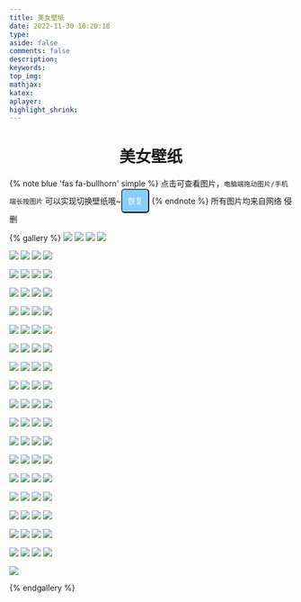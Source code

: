 ```yaml
---
title: 美女壁纸
date: 2022-11-30 10:20:18
type:
aside: false
comments: false
description:
keywords:
top_img:
mathjax:
katex:
aplayer:
highlight_shrink:
---
```

<style>
#page-header:not(.not-top-img):before {
    display: none !important;
}
#page-header.not-home-page {
    height: 40px;
}
#page-header #site-title, #page-header #site-subtitle, #page-header #scroll-down .scroll-down-effects {
    display: none !important;
}
</style>

<div class="title" style="text-align: center;">
  <h1>美女壁纸</h1>
</div>


{% note blue 'fas fa-bullhorn' simple %}
点击可查看图片，`电脑端拖动图片/手机端长按图片` 可以实现切换壁纸哦~<button onclick="localStorage.removeItem('blogbg');location.reload();" style="background:#87CEFA;display:inline;padding: 10px 10px;border-radius:6px;color:white;"><i class="fa-solid fa-arrows-rotate"></i> 恢复</button>
{% endnote %}
所有图片均来自网络 侵删

{% gallery %}
![](https://s2.loli.net/2022/12/03/QLRV5G4ljK7t8na.jpg)
![](https://s2.loli.net/2022/12/03/LuscjWbYGZx8aDA.jpg)
![](https://s2.loli.net/2022/12/03/u5zR2XUBactw6If.jpg)
![](https://s2.loli.net/2022/12/03/FDyW6v2aj7R4g3d.jpg)

![](https://s2.loli.net/2022/12/03/QU9ucm4NIrhogaB.jpg)
![](https://s2.loli.net/2022/12/03/C7O9LxscGzRBZYX.jpg)
![](https://img.vm.laomishuo.com/image/2021/05/2021053107390019.jpeg)
![](https://s2.loli.net/2022/12/03/tv87J4glLyhaAP1.jpg)

![](https://s2.loli.net/2022/12/03/fF4NtUseOTgKjc8.jpg)
![](https://s2.loli.net/2022/12/03/kBiIsY2TUuC6S9E.jpg)
![](https://s2.loli.net/2022/12/03/X25EYRCd9tji3ua.jpg)
![](https://s2.loli.net/2022/12/03/GcuT8ILaKZoApzV.jpg)

![](https://s2.loli.net/2022/12/03/jk3DnGmM2xHF9bu.jpg)
![](https://s2.loli.net/2022/12/03/HzFw18lYUQrAmjc.jpg)
![](https://s2.loli.net/2022/12/03/ehMwU8ciPjKy2mb.jpg)
![](https://s2.loli.net/2022/12/03/D9ryiaveL5CQ1SU.jpg)

![](https://s2.loli.net/2022/12/03/91Yp4yZBJwqfLzP.jpg)
![](https://s2.loli.net/2022/12/03/XsUYa4JeOTgbBV7.jpg)
![](https://s2.loli.net/2022/12/03/zaRtnkdBqEZV3UG.jpg)
![](https://s2.loli.net/2022/12/03/CRuZjwSQAn45cil.jpg)

![](https://s2.loli.net/2022/12/03/KOzPYyLQ6b4XTUu.jpg)
![](https://s2.loli.net/2022/12/03/hfbiUTKpYwrvFlz.jpg)
![](https://s2.loli.net/2022/12/03/GeTdZ3Y7fhsKQNy.jpg)
![](https://s2.loli.net/2022/12/03/amhUNpgl64xze5y.jpg)


![](https://s2.loli.net/2022/12/03/LagNQYjXDzxyOPk.jpg)
![](https://s2.loli.net/2022/12/03/FynEM4kJGxg56RV.jpg)
![](https://s2.loli.net/2022/12/03/V98oTKMqR3fChjt.jpg)
![](https://s2.loli.net/2022/12/03/cXEtyQpReuSdPU7.jpg)

![](https://s2.loli.net/2022/12/03/28gIe9ut1MOycb6.jpg)
![](https://s2.loli.net/2022/12/03/UjJhpIsVD2yd7Yf.jpg)
![](https://s2.loli.net/2022/12/03/B4moVFd7EcuYeDN.jpg)
![](https://s2.loli.net/2022/12/03/3ZY4nOjy9rtQ6qk.jpg)

![](https://s2.loli.net/2022/12/03/g6p3IbycHBlu2KU.jpg)
![](https://s2.loli.net/2022/12/03/VPhOjNJrmXdtzwp.jpg)
![](https://s2.loli.net/2022/12/03/q1zh2AK5CeWsynd.jpg)
![](https://s2.loli.net/2022/12/03/ybC6wdUj5JmZBhN.jpg)

![](https://s2.loli.net/2022/12/03/Sdaev4lOujfAomr.jpg)
![](https://s2.loli.net/2022/12/03/tmd6Sy9iNAD7kRu.jpg)
![](https://s2.loli.net/2022/12/03/HrpCAhWl1yPg6Me.jpg)
![](https://s2.loli.net/2022/12/03/klN3KLvnmdYrzgF.jpg)

![](https://s2.loli.net/2022/12/03/eTcbVQ31k6fsvWS.jpg)
![](https://s2.loli.net/2022/12/03/8iWjcr5ye1VnHRh.jpg)
![](https://s2.loli.net/2022/12/03/iKc8CzlUf2o4xtb.jpg)
![](https://s2.loli.net/2022/12/03/D9p5fxPCBT12Utu.jpg)

![](https://s2.loli.net/2022/12/03/Hz3TnJDRktA9Bju.jpg)
![](https://s2.loli.net/2022/12/03/hm7VZA56YkQ19sf.jpg)
![](https://s2.loli.net/2022/12/03/ufi4FEjTSMQB35V.jpg)
![](https://s2.loli.net/2022/12/03/lzO4NL7sFnxZfac.jpg)

![](https://s2.loli.net/2022/12/03/HcgS8YU6O1XmEk5.jpg)
![](https://s2.loli.net/2022/12/03/iRWw6pSqQVBaoHv.jpg)
![](https://s2.loli.net/2022/12/03/UWRzBwATXrviS5d.jpg)
![](https://s2.loli.net/2022/12/03/vd3e5wZHrOSx2PI.jpg)

![](https://s2.loli.net/2022/12/03/eTcbVQ31k6fsvWS.jpg)
![](https://s2.loli.net/2022/12/03/EtNDnkR9P6pCFaU.jpg)
![](https://s2.loli.net/2022/12/03/orCxm67Wa8MJLeX.jpg)
![](https://s2.loli.net/2022/12/03/MAmVqBEHRanKdbv.jpg)

![](https://s2.loli.net/2022/12/03/MzkDHxZbgjm47K5.jpg)
![](https://s2.loli.net/2022/12/03/3HdrNxTQhIVjRap.jpg)
![](https://s2.loli.net/2022/12/03/zYc6B5AGUhZ2DS7.jpg)
![](https://s2.loli.net/2022/12/03/LCYGyod9R2ziqxj.jpg)

![](https://s2.loli.net/2022/12/03/4cihI8XM1nFqav2.jpg)
![](https://s2.loli.net/2022/12/03/K2rM3oUdRJlhmHn.jpg)
![](https://s2.loli.net/2022/12/03/LFd6vMHm5OxjGwn.jpg)
![](https://s2.loli.net/2022/12/03/ZyFqIK6JkVXUMQv.jpg)

![](https://s2.loli.net/2022/12/03/4mSrqDLjCYvhxkW.jpg)
![](https://s2.loli.net/2022/12/03/5iQeDGCW8byBON4.jpg)
![](https://s2.loli.net/2022/12/03/t6QfWDVnXmY84gI.jpg)
![](https://s2.loli.net/2022/12/03/VlvThEY5pwdNySz.jpg)

![](https://s2.loli.net/2022/12/03/Nu5nZYwM3DbPLdF.jpg)
![](https://s2.loli.net/2022/12/03/kyJbZgXP73nVKz6.jpg)
![](https://s2.loli.net/2022/12/03/PRvF6WwMbAztu1C.jpg)
![](https://s2.loli.net/2022/12/03/3Ul1drmcwtZ2qT9.jpg)

![](https://s2.loli.net/2022/12/03/Amg1sjk2VRGKNIM.jpg)

{% endgallery %}

<script>
let time = ''
let imgbox = document.querySelector('.fj-gallery')
imgbox.addEventListener('contextmenu', e => e.preventDefault())
imgbox.addEventListener('dragend', e => { changeBg('url(' + e.target.src + ')'); })
imgbox.addEventListener('touchstart', e => { time = setTimeout(() => { changeBg('url(' + e.target.src + ')'); }, 500); })
imgbox.addEventListener('touchend', ()=>{clearTimeout(time)})
</script>